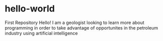 # hello-world
First Repository
Hello! I am a geologist looking to learn more about programming in order to take advantage of opportunites in the petroleum industry using artificial intelligence

